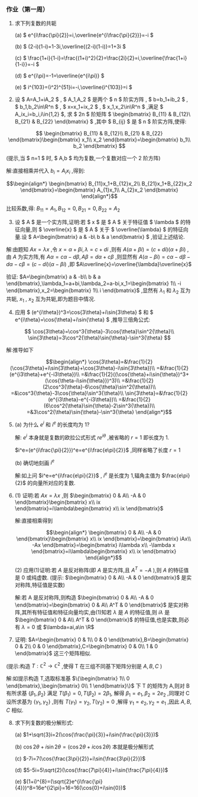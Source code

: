 ### 作业（第一周）

1. 求下列复数的共轭

    (a) $ e^{i\frac{\pi}{2}}=i,\overline{e^{i\frac{\pi}{2}}}=-i $

    (b) $ (2-i)(1-i)=1-3i,\overline{(2-i)(1-i)}=1+3i $

    (c) $ \frac{1+i}{1-i}=\frac{(1+i)^2}{2}=\frac{2i}{2}=i,\overline{\frac{1+i}{1-i}}=-i $

    (d) $ e^{i\pi}=-1=\overline{e^{i\pi}} $

    (e) $ i^{103}=(i^2)^{51}i=-i,\overline{i^{103}}=i $

2. 设 $ A=A_1+iA_2 $ , $ A_1,A_2 $ 是两个 $ n $ 阶实方阵 , $ b=b_1+ib_2 $ , $ b_1,b_2\in\R^n $ , $ x=x_1+ix_2 $ , $ x_1,x_2\in\R^n $ ,满足 $ A_ix_i=b_i,i\in\{1,2\} $, 求 $ 2n $ 阶矩阵 $ \begin{bmatrix}
    B_{11} & B_{12}\\
    B_{21} & B_{22}
\end{bmatrix} $ ,其中 $ B_{ij} $ 是 $ n $ 阶实方阵,使得:

$$
\begin{bmatrix}
    B_{11} & B_{12}\\
    B_{21} & B_{22}
\end{bmatrix}\begin{bmatrix}
    x_1\\
    x_2
\end{bmatrix}=\begin{bmatrix}
    b_1\\
    b_2
\end{bmatrix}
$$

(提示,当 $ n=1 $ 时, $ A,b $ 均为复数,一个复数对应一个 2 阶方阵)

解:直接相乘并代入 $b_i=A_ix_i$ ,得到:

$$\begin{align*}
\begin{bmatrix}
    B_{11}x_1+B_{12}x_2\\
    B_{21}x_1+B_{22}x_2
\end{bmatrix}=\begin{bmatrix}
    A_{1}x_1\\
    A_{2}x_2
\end{bmatrix}
\end{align*}$$

比较系数,得: $B_{11}=A_1,B_{12}=0,B_{21}=0,B_{22}=A_2$ 

3. 设 $ A $ 是一个实方阵,证明:若 $ x $ 是 $ A $ 关于特征值 $ \lambda $ 的特征向量,则 $ \overline{x} $ 是 $ A $ 关于 $ \overline{\lambda} $ 的特征向量.设 $ A=\begin{bmatrix}
    a & -b\\
    b & a
\end{bmatrix} $ ,验证上述结论.

解:由题知 $Ax=\lambda x$ ,令 $x=\alpha+\beta i,\lambda=c+di$ ,则有 $A(\alpha+\beta i)=(c+di)(\alpha+\beta i)$  ,由 $A$ 为实方阵,有 $A\alpha=c\alpha-d\beta,A\beta=d\alpha+c\beta$ ,则显然有 $A(\alpha-\beta i)=c\alpha-d\beta-d\alpha-c\beta=(c-di)(\alpha-\beta i)$ ,即 $A\overline{x}=\overline{\lambda}\overline{x}$ 

验证: $A=\begin{bmatrix}
    a   &   -b\\
    b   &   a
\end{bmatrix},\lambda_1=a+bi,\lambda_2=a-bi,x_1=\begin{bmatrix}
    1\\
    -i
\end{bmatrix},x_2=\begin{bmatrix}
    1\\
    i
\end{bmatrix}$ ,显然有 $\lambda_1$ 和 $\lambda_2$ 互为共轭, $x_1$ , $x_2$ 互为共轭,即为题目中情况. 

4. 应用 $ (e^{i\theta})^3=\cos{3\theta}+i\sin{3\theta} $ 和 $ e^{i\theta}=\cos{\theta}+i\sin{\theta} $ ,推导三倍角公式:

$$
\cos{3\theta}=\cos^3{\theta}-3\cos{\theta}\sin^2{\theta}\\
\sin{3\theta}=3\cos^2{\theta}\sin{\theta}-\sin^3{\theta}
$$

解:推导如下

$$\begin{align*}
\cos{3\theta}=&\frac{1}{2}(\cos{3\theta}+i\sin{3\theta}+\cos{3\theta}-i\sin{3\theta})\\
=&\frac{1}{2}(e^{i3\theta}+e^{-i3\theta})\\
=&\frac{1}{2}((\cos{\theta}+i\sin{\theta})^3+(\cos{\theta-i\sin{\theta}})^3)\\
=&\frac{1}{2}(2\cos^3{\theta}-6\cos{\theta}\sin^2{\theta})\\
=&\cos^3{\theta}-3\cos{\theta}\sin^3{\theta}\\
\sin{3\theta}=&\frac{1}{2}(e^{i3\theta}-e^{-i3\theta})\\
=&\frac{1}{2}(6\cos^2{\theta}\sin{\theta}-2\sin^3{\theta})\\
=&3\cos^2{\theta}\sin{\theta}-\sin^3{\theta}
\end{align*}$$

5. 
    (a) 为什么 $e^{i}$ 和 $i^{e}$ 的长度均为 1?
    
    解:
    $e^i$ 本身就是复数的欧拉公式形式 $re^{i\theta}$ ,被省略的 $r=1$ 即长度为 1.

    $i^e=(e^{i\frac{\pi}{2}})^e=e^{i\frac{e\pi}{2}}$ ,同样省略了长度 $r=1$ 

    (b) 确切地刻画 $i^{e}$

    解:如上问 $i^e=e^{i\frac{e\pi}{2}}$ , $i^e$ 是长度为 1,辐角主值为 $\frac{e\pi}{2}$ 的向量所对应的复数.

6. 
    (1) 证明:若 $Ax=\lambda x$ ,则 $\begin{bmatrix}
       0    &   A\\
       -A   &   0 
    \end{bmatrix}\begin{bmatrix}
       x\\
       ix 
    \end{bmatrix}=i\lambda\begin{bmatrix}
       x\\
       ix 
    \end{bmatrix}$  
    
    解:直接相乘得到

    $$\begin{align*}
    \begin{bmatrix}
       0    &   A\\
       -A   &   0 
    \end{bmatrix}\begin{bmatrix}
       x\\
       ix 
    \end{bmatrix}=\begin{bmatrix}
       iAx\\
       -Ax 
    \end{bmatrix}=\begin{bmatrix}
        i\lambda x\\
        -\lambda x
    \end{bmatrix}=i\lambda\begin{bmatrix}
        x\\
        ix
    \end{bmatrix}
    \end{align*}$$

    (2) 应用(1)证明:若 $A$ 是反对称阵(即 $A$ 是实方阵,且 $A^{T}=-A$ ),则 $A$ 的特征值是 0 或纯虚数.
    (提示: $\begin{bmatrix}
       0    &   A\\
       -A   &   0 
    \end{bmatrix}$ 是实对称阵,特征值是实数)

    解:若 A 是反对称阵,则构造 $\begin{bmatrix}
       0    &   A\\
       -A   &   0  
    \end{bmatrix}=\begin{bmatrix}
       0    &   A\\
       A^T  &   0  
    \end{bmatrix}$ 是实对称阵,其所有特征值和特征向量均实,由(1)知若 $\lambda$ 是 $A$ 的特征值,则 $i\lambda$ 是 $\begin{bmatrix}
       0    &   A\\
       A^T  &   0 
    \end{bmatrix}$ 的特征值,也是实数,则必有 $\lambda=0$ 或 $\lambda=ai,a\in \R$  

7. 证明: $A=\begin{bmatrix}
    0   &   1\\
    0   &   0
\end{bmatrix},B=\begin{bmatrix}
    0   &   2\\
    0   &   0
\end{bmatrix},C=\begin{bmatrix}
    0   &   0\\
    1   &   0
\end{bmatrix}$ 这三个矩阵相似.

(提示:构造 $T:\mathbb{C}^2\rightarrow\mathbb{C}^2$ ,使得 T 在三组不同基下矩阵分别是 $A,B,C$ )

解:如提示构造 T,选取标准基 $\{\begin{bmatrix}
    1\\
    0
\end{bmatrix},\begin{bmatrix}
    0\\
    1
\end{bmatrix}\}$ 下 T 的矩阵为 A,则对 B 有所求基 $\{\beta_1,\beta_2\}$ 满足 $T(\beta_1)=0,T(\beta_2)=2\beta_1$, 解得 $\beta_1=e_1,\beta_2=2e_2$ ,同理对 C 设所求基为 $\{\gamma_1,\gamma_2\}$ ,则有 $T(\gamma_1)=\gamma_2,T(\gamma_2)=0$ ,解得 $\gamma_1=e_2,\gamma_2=e_1$ ,因此 $A,B,C$ 相似.

8. 求下列复数的极分解形式:

    (a) $1+\sqrt{3}i=2(\cos{\frac{\pi}{3}}+i\sin{\frac{\pi}{3}})$ 
    
    (b) $\cos{2\theta}+i\sin{2\theta}=(\cos{2\theta}+i\cos{2\theta})$ 本就是极分解形式

    (c) $-7i=7(\cos{\frac{3\pi}{2}}+i\sin{\frac{3\pi}{2}})$ 

    (d) $5-5i=5\sqrt{2}(\cos{\frac{7\pi}{4}}+i\sin{\frac{7\pi}{4}})$ 

    (e) $(1+i)^{8}=(\sqrt{2}e^{i\frac{\pi}{4}})^8=16e^{i2\pi}=16=16(\cos{0}+i\sin{0})$ 